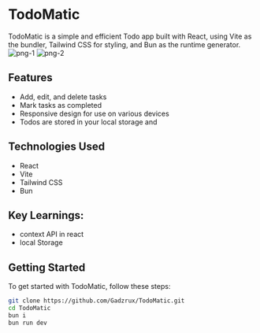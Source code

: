 # TodoMatic

TodoMatic is a simple and efficient Todo app built with React, using Vite as the bundler, Tailwind CSS for styling, and Bun as the runtime generator.
![png-1](https://i.imgur.com/0mIVseq.png)
![png-2](https://i.imgur.com/CreiBRz.png)

## Features

- Add, edit, and delete tasks
- Mark tasks as completed
- Responsive design for use on various devices
- Todos are stored in your local storage and 

## Technologies Used

- React
- Vite
- Tailwind CSS
- Bun

## Key Learnings:
- context API in react 
- local Storage

## Getting Started

To get started with TodoMatic, follow these steps:

   ```bash
   git clone https://github.com/Gadzrux/TodoMatic.git
   cd TodoMatic
   bun i
   bun run dev
   ```

